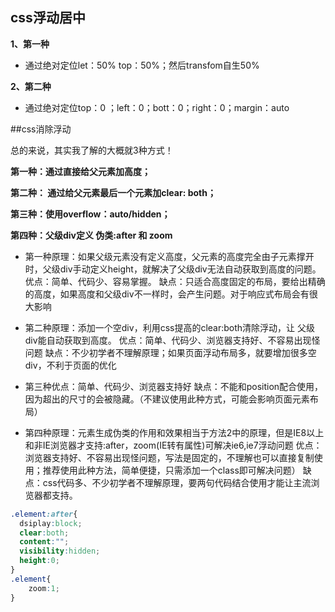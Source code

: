 ## css浮动居中

**1、第一种**

* 通过绝对定位let：50% top：50%；然后transfom自生50%

**2、第二种**

* 通过绝对定位top：0 ；left：0；bott：0；right：0；margin：auto

##css消除浮动

总的来说，其实我了解的大概就3种方式！

**第一种：通过直接给父元素加高度；**

**第二种： 通过给父元素最后一个元素加clear: both；**

**第三种：使用overflow：auto/hidden；**

**第四种：父级div定义 伪类:after 和 zoom**

* 第一种原理：如果父级元素没有定义高度，父元素的高度完全由子元素撑开时，父级div手动定义height，就解决了父级div无法自动获取到高度的问题。
优点：简单、代码少、容易掌握。
缺点：只适合高度固定的布局，要给出精确的高度，如果高度和父级div不一样时，会产生问题。对于响应式布局会有很大影响

* 第二种原理：添加一个空div，利用css提高的clear:both清除浮动，让 父级div能自动获取到高度。
优点：简单、代码少、浏览器支持好、不容易出现怪问题
缺点：不少初学者不理解原理；如果页面浮动布局多，就要增加很多空div，不利于页面的优化

* 第三种优点：简单、代码少、浏览器支持好
缺点：不能和position配合使用，因为超出的尺寸的会被隐藏。（不建议使用此种方式，可能会影响页面元素布局）

* 第四种原理：元素生成伪类的作用和效果相当于方法2中的原理，但是IE8以上和非IE浏览器才支持:after，zoom(IE转有属性)可解决ie6,ie7浮动问题 
优点：浏览器支持好、不容易出现怪问题，写法是固定的，不理解也可以直接复制使用；推荐使用此种方法，简单便捷，只需添加一个class即可解决问题）
缺点：css代码多、不少初学者不理解原理，要两句代码结合使用才能让主流浏览器都支持。

```css
.element:after{
  dsiplay:block;
  clear:both;
  content:"";
  visibility:hidden;
  height:0;
}
.element{
    zoom:1;
}
```

